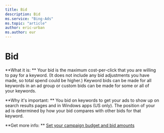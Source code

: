 ```yaml
---
title: Bid
description: Bid
ms.service: "Bing-Ads"
ms.topic: "article"
author: eric-urban
ms.author: eur
---
```


# Bid

**What it is: **       Your bid is the maximum cost-per-click that you are willing to pay for a keyword. (It does not include any bid adjustments you have made, so total spend could be higher.) Keyword bids can be made for all keywords in an ad group or custom bids can be made for some or all of your keywords.

**Why it's important: **       You bid on keywords to get your ads to show up on search results pages and in Windows apps (US only). The position of your ad is determined by how your bid compares with other bids for that keyword.

**Get more info: **    [Set your campaign budget and bid amounts](../hlp_BA_CONC_NewAd_SetCampaignBudgetAndBidAmounts.md)


